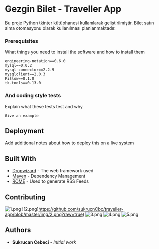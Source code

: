 # Gezgin Bilet - Traveller App

Bu proje Python tkinter kütüphanesi kullanılarak geliştirilmiştir. Bilet satın alma otomasyonu olarak kullanılması planlanmaktadır.


### Prerequisites

What things you need to install the software and how to install them

```
engineering-notation==0.6.0
mysql==0.0.2
mysql-connector==2.2.9
mysqlclient==2.0.3
Pillow==8.1.0
tk-tools==0.13.0
```

### And coding style tests

Explain what these tests test and why

```
Give an example
```

## Deployment

Add additional notes about how to deploy this on a live system

## Built With

* [Dropwizard](http://www.dropwizard.io/1.0.2/docs/) - The web framework used
* [Maven](https://maven.apache.org/) - Dependency Management
* [ROME](https://rometools.github.io/rome/) - Used to generate RSS Feeds

## Contributing

![1.png](https://github.com/sukrucnCbc/traveller-app/blob/master/img/1.png?raw=true)
![2.png]https://github.com/sukrucnCbc/traveller-app/blob/master/img/2.png?raw=true)
![3.png](https://github.com/sukrucnCbc/traveller-app/blob/master/img/3.png?raw=true)
![4.png](https://github.com/sukrucnCbc/traveller-app/blob/master/img/4.png?raw=true)
![5.png](https://github.com/sukrucnCbc/traveller-app/blob/master/img/5.png?raw=true)


## Authors

* **Sukrucan Cebeci** - *Initial work*


